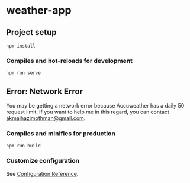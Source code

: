 # weather-app

## Project setup
```
npm install
```

### Compiles and hot-reloads for development
```
npm run serve
```

## Error: Network Error
You may be getting a network error because Accuweather has a daily 50 request limit. If you want to help me in this regard, you can contact akmalhazimothman@gmail.com.

### Compiles and minifies for production
```
npm run build
```

### Customize configuration
See [Configuration Reference](https://cli.vuejs.org/config/).
